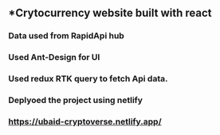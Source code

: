 ## *Crytocurrency website built with react
### Data used from RapidApi hub
### Used Ant-Design for UI
### Used redux RTK query to fetch Api data.
### Deplyoed the project using netlify
### https://ubaid-cryptoverse.netlify.app/
